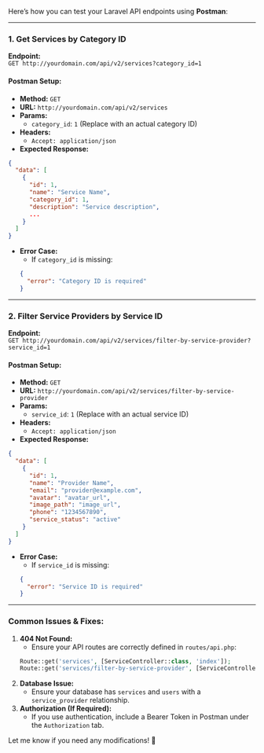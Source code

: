 Here’s how you can test your Laravel API endpoints using **Postman**:

---

### **1. Get Services by Category ID**  
**Endpoint:**  
`GET http://yourdomain.com/api/v2/services?category_id=1`

#### **Postman Setup:**
- **Method:** `GET`
- **URL:** `http://yourdomain.com/api/v2/services`
- **Params:**  
  - `category_id`: `1` (Replace with an actual category ID)
- **Headers:**
  - `Accept: application/json`
- **Expected Response:**
```json
{
  "data": [
    {
      "id": 1,
      "name": "Service Name",
      "category_id": 1,
      "description": "Service description",
      ...
    }
  ]
}
```
- **Error Case:**
  - If `category_id` is missing:  
  ```json
  {
    "error": "Category ID is required"
  }
  ```

---

### **2. Filter Service Providers by Service ID**  
**Endpoint:**  
`GET http://yourdomain.com/api/v2/services/filter-by-service-provider?service_id=1`

#### **Postman Setup:**
- **Method:** `GET`
- **URL:** `http://yourdomain.com/api/v2/services/filter-by-service-provider`
- **Params:**  
  - `service_id`: `1` (Replace with an actual service ID)
- **Headers:**
  - `Accept: application/json`
- **Expected Response:**
```json
{
  "data": [
    {
      "id": 1,
      "name": "Provider Name",
      "email": "provider@example.com",
      "avatar": "avatar_url",
      "image_path": "image_url",
      "phone": "1234567890",
      "service_status": "active"
    }
  ]
}
```
- **Error Case:**
  - If `service_id` is missing:  
  ```json
  {
    "error": "Service ID is required"
  }
  ```

---

### **Common Issues & Fixes:**
1. **404 Not Found:**  
   - Ensure your API routes are correctly defined in `routes/api.php`:
   ```php
   Route::get('services', [ServiceController::class, 'index']);
   Route::get('services/filter-by-service-provider', [ServiceController::class, 'filterByServiceProvider']);
   ```
2. **Database Issue:**  
   - Ensure your database has `services` and `users` with a `service_provider` relationship.
3. **Authorization (If Required):**  
   - If you use authentication, include a Bearer Token in Postman under the `Authorization` tab.

Let me know if you need any modifications! 🚀